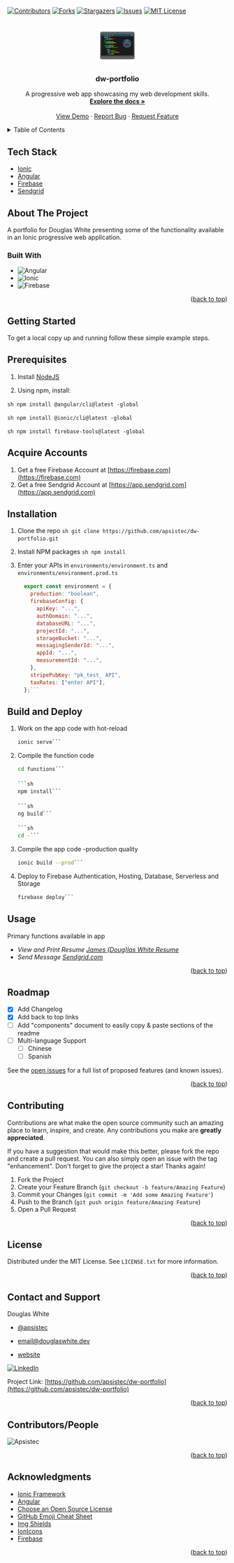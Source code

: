 <!-- Improved compatibility of back to top link: See: https://github.com/apsistec/dw-portfolio/pull/73 -->

<a name="readme-top"></a>

<!--
*** Thanks for checking out the Best-README-Template. If you have a suggestion
*** that would make this better, please fork the repo and create a pull request
*** or simply open an issue with the tag "enhancement".
*** Don't forget to give the project a star!
*** Thanks again! Now go create something AMAZING! :D
-->

<!-- PROJECT SHIELDS -->
<!--
*** I'm using markdown "reference style" links for readability.
*** Reference links are enclosed in brackets [ ] instead of parentheses ( ).
*** See the bottom of this document for the declaration of the reference variables
*** for contributors-url, forks-url, etc. This is an optional, concise syntax you may use.
*** https://www.markdownguide.org/basic-syntax/#reference-style-links
-->

[![Contributors][contributors-shield]][contributors-url]
[![Forks][forks-shield]][forks-url]
[![Stargazers][stars-shield]][stars-url]
[![Issues][issues-shield]][issues-url]
[![MIT License][license-shield]][license-url]

<!-- PROJECT LOGO -->
<br />
<div align="center">
  <a href="https://github.com/apsistec/dw-portfolio">
    <img src="src/assets/computer-code.png" alt="Logo" width="80" height="80">
  </a>

  <h3 align="center">dw-portfolio</h3>

  <p align="center">
    A progressive web app showcasing my web development skills.
    <br />
    <a href="https://github.com/apsistec/dw-portfolio"><strong>Explore the docs »</strong></a>
    <br />
    <br />
    <a href="https://github.com/apsistec/dw-portfolio">View Demo</a>
    ·
    <a href="https://github.com/apsistec/dw-portfolio/issues/new?labels=bug&template=bug-report---.md">Report Bug</a>
    ·
    <a href="https://github.com/apsistec/dw-portfolio/issues/new?labels=enhancement&template=feature-request---.md">Request Feature</a>
  </p>
</div>

<!-- TABLE OF CONTENTS -->

<details>
  <summary>Table of Contents</summary>
  <ol>
 <li>
 <a href="#about-the-project">About the Project</a>
 <ul>
   <li>
   <a href="#built-with">Built With</a>
   </li>
 </ul>
 </li>
 <li><a href="#support">Support</a></li>
 <li>
  <a href="#getting-started">Getting Started</a>
 <ul>
   <li><a href="#prerequisites">Prerequisites</a></li>
   <li><a href="#installation">Installation</a></li>
   </ul>
   </li>
 <li><a href="#usage">Usage</a></li>
 <li><a href="#roadmap">Roadmap</a></li>
 <li><a href="#license">License</a></li>
 <li><a href="#contact">Contact</a></li>
 <li><a href="#acknowledgments">Acknowledgments</a></li>
  </ol>
</details>

## Tech Stack

- [Ionic](https://ionicframework.com)
- [Angular](https://angular.io)
- [Firebase](https://firebase.com)
- [Sendgrid](https://sendgrid.com)

<!-- ABOUT THE PROJECT -->
## About The Project

A portfolio for Douglas White presenting some of the functionality available in
an Ionic progressive web application.

### Built With

- ![Angular](Angular-url)
- ![Ionic](Ionic-url)
- ![Firebase](firebase-url)

<p align="right">(<a href="#readme-top">back to top</a>)</p>

## Getting Started

To get a local copy up and running follow these simple example steps.

## Prerequisites

1. Install
   [NodeJS](https://www.nodejs.com)

2. Using npm, install:

`sh npm install @angular/cli@latest -global`

`sh npm install @ionic/cli@latest -global`

`sh npm install firebase-tools@latest -global`

## Acquire Accounts

1. Get a free Firebase Account at [https://firebase.com](https://firebase.com)
2. Get a free Sendgrid Account at [https://app.sendgrid.com](https://app.sendgrid.com)

## Installation

1. Clone the repo
   `sh git clone https://github.com/apsistec/dw-portfolio.git`

2. Install NPM packages
   `sh npm install`

3. Enter your APIs in `environments/environment.ts` and `environments/environment.prod.ts`

   ````js
     export const environment = {
       production: "boolean",
       firebaseConfig: {
         apiKey: "...",
         authDomain: "...",
         databaseURL: "...",
         projectId: "...",
         storageBucket: "...",
         messagingSenderId: "...",
         appId: "...",
         measurementId: "...",
       },
       stripePubKey: "pk_test_ API",
       taxRates: ["enter API"],
     };```

   ````

## Build and Deploy

1. Work on the app code with hot-reload

   ````sh
   ionic serve```

   ````

2. Compile the function code

   ````sh
   cd functions```

   ```sh
   npm install```

   ```sh
   ng build```

   ```sh
   cd -```

   ````

3. Compile the app code -production quality

   ````sh
   ionic build --prod```

   ````

4. Deploy to Firebase Authentication, Hosting, Database, Serverless and Storage

   ````sh
   firebase deploy```
   ````

<!-- USAGE EXAMPLES -->

## Usage

Primary functions available in app

- _View and Print Resume [James (Doug)las White Resume](src/assets/resume.pdf)_
- _Send Message [Sendgrid.com][sendgrid-url]_

<p align="right">(<a href="#readme-top">back to top</a>)</p>

<!-- ROADMAP -->

## Roadmap

- [x] Add Changelog
- [x] Add back to top links
- [ ] Add "components" document to easily copy & paste sections of the readme
- [ ] Multi-language Support
  - [ ] Chinese
  - [ ] Spanish

See the [open issues](https://github.com/apsistec/dw-portfolio/issues) for a full list of proposed features (and known issues).

<p align="right">(<a href="#readme-top">back to top</a>)</p>

<!-- CONTRIBUTING -->
## Contributing

Contributions are what make the open source community such an amazing place to learn, inspire, and create. Any contributions you make are **greatly appreciated**.

If you have a suggestion that would make this better, please fork the repo and create a pull request. You can also simply open an issue with the tag "enhancement".
Don't forget to give the project a star! Thanks again!

1. Fork the Project
2. Create your Feature Branch (`git checkout -b feature/Amazing Feature`)
3. Commit your Changes (`git commit -m 'Add some Amazing Feature'`)
4. Push to the Branch (`git push origin feature/Amazing Feature`)
5. Open a Pull Request

<p align="right">(<a href="#readme-top">back to top</a>)</p>

<!-- LICENSE -->
## License

Distributed under the MIT License. See `LICENSE.txt` for more information.

<p align="right">(<a href="#readme-top">back to top</a>)</p>

<!-- CONTACT -->
## Contact and Support

Douglas White

- [@apsistec](https://twitter.com/apsistec)

- <email@douglaswhite.dev>

- [website](https://douglaswhite.app)

[![LinkedIn][linkedin-shield]][linkedin-url]

Project Link: [https://github.com/apsistec/dw-portfolio](https://github.com/apsistec/dw-portfolio)

<p align="right">(<a href="#readme-top">back to top</a>)</p>

## Contributors/People

![**Apsistec**][avatar-url]

<p align="right">(<a href="#readme-top">back to top</a>)</p>

<!-- ACKNOWLEDGMENTS -->
## Acknowledgments

- [Ionic Framework][ionic-url]
- [Angular][angular-url]
- [Choose an Open Source License](https://choosealicense.com)
- [GitHub Emoji Cheat Sheet](https://www.webpagefx.com/tools/emoji-cheat-sheet)
- [Img Shields](https://shields.io)
- [IonIcons](https://ionicons.com)
- [Firebase][firebase-url]

<p align="right">(<a href="#readme-top">back to top</a>)</p>

<!-- MARKDOWN LINKS & IMAGES -->
<!-- https://www.markdownguide.org/basic-syntax/#reference-style-links -->

[avatar-url]: https://avatars0.githubusercontent.com/u/6438623?s=400&u=aaaf57f08f5fff530672ecd3a18f26a53f704850&v=4
[angular-url]: https://angular.dev/
[ionic-url]: https://angular.dev/
[firebase-url]: https://firebase.com/
[contributors-shield]: https://img.shields.io/github/contributors/apsistec/dw-portfolio.svg?style=for-the-badge
[contributors-url]: https://github.com/apsistec/dw-portfolio/graphs/contributors
[forks-shield]: https://img.shields.io/github/forks/apsistec/dw-portfolio.svg?style=for-the-badge
[forks-url]: https://github.com/apsistec/dw-portfolio/network/members
[stars-shield]: https://img.shields.io/github/stars/apsistec/dw-portfolio.svg?style=for-the-badge
[stars-url]: https://github.com/apsistec/dw-portfolio/stargazers
[issues-shield]: https://img.shields.io/github/issues/apsistec/dw-portfolio.svg?style=for-the-badge
[issues-url]: https://github.com/apsistec/dw-portfolio/issues
[license-shield]: https://img.shields.io/github/license/apsistec/dw-portfolio.svg?style=for-the-badge
[license-url]: https://github.com/apsistec/dw-portfolio/blob/master/LICENSE.txt
[linkedin-shield]: https://img.shields.io/badge/-LinkedIn-black.svg?style=for-the-badge&logo=linkedin&colorB=555
[linkedin-url]: https://linkedin.com/in/apsistec
[sendgrid-url]: https://sendgrid.com